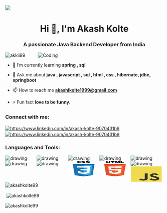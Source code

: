 <img src="https://thumbs.gfycat.com/BetterHandmadeGull-size_restricted.gif">
<h1 align="center">Hi 👋, I'm Akash Kolte</h1>
<h3 align="center">A passionate Java Backend Developer from India</h3>
<img align="right" alt="Coding" width="400" src ="https://cdn.dribbble.com/users/1162077/screenshots/3848914/programmer.gif">
<p align="left"> <img src="https://komarev.com/ghpvc/?username=akkii99&label=Profile%20views&color=0e75b6&style=flat" alt="akkii99" /> </p>

- 🌱 I’m currently learning **spring , sql**

- 💬 Ask me about **java , javascript , sql , html , css , hibernate, jdbc, springboot**

- 📫 How to reach me **akashlkolte1999@gmail.com**

- ⚡ Fun fact **love to be funny.**

<h3 align="left">Connect with me:</h3>
<p align="left">
  
<a href="https://www.linkedin.com/in/akash-kolte-9070431b9/" target= "blank" ><img align="center" src="https://raw.githubusercontent.com/rahuldkjain/github-profile-readme-generator/master/src/images/icons/Social/linked-in-alt.svg" alt="https://www.linkedin.com/in/akash-kolte-9070431b9" height="30" width="40" /></a>
<a href="https://akashkolteportfolio.netlify.app" target= "blank" ><img align="center" src="https://imgs.search.brave.com/eP1m0hEQ4f0r_3UqUOy5CymcLy1_EvDUO27awbHyNOs/rs:fit:1200:552:1/g:ce/aHR0cHM6Ly9kdHdl/Ym1hc3Rlci5jb20u/YnIvd3AtY29udGVu/dC91cGxvYWRzLzIw/MTkvMDQvcG9ydGZv/bGlvLWxvZ28tcG5n/LTMucG5n" alt="https://www.linkedin.com/in/akash-kolte-9070431b9" height="30" width="60" /></a>
</p>

<h3 align="left">Languages and Tools:</h3>


<img align="left" src="https://1000logos.net/wp-content/uploads/2020/09/Java-Logo.png" alt="drawing" width="100"/>
<img align="left"  src="https://download.logo.wine/logo/Spring_Framework/Spring_Framework-Logo.wine.png" alt="drawing" width="100"/>
<img src="https://download.logo.wine/logo/MySQL/MySQL-Logo.wine.png" alt="drawing" width="100"/>


<img align = "left" src="https://www.dariawan.com/media/images/tech-spring-boot.width-1024.png" alt="drawing" width="100"/>
<img align="left"  src="https://upload.wikimedia.org/wikipedia/commons/2/22/Hibernate_logo_a.png" alt="drawing" width="100"/>
<img  align="left" src="https://miro.medium.com/max/818/1*zc-LgogGtr7fFHF9e1M8wA.png" alt="drawing" width="100"/>

<img src="https://maven.apache.org/images/maven-logo-white-on-black.purevec.svg" alt="drawing" width="100"/>
<img align="left" src="https://zooz.github.io/predator/images/restapi.png" alt="drawing" width="100"/>
<img align="left" src="https://raw.githubusercontent.com/devicons/devicon/master/icons/css3/css3-original-wordmark.svg" alt="drawing" height="50px" width="100"/>
<img  align="left" src="https://raw.githubusercontent.com/devicons/devicon/master/icons/html5/html5-original-wordmark.svg" alt="drawing" height="50px"  width="100"/>
<img  align="left" src="https://raw.githubusercontent.com/devicons/devicon/master/icons/javascript/javascript-original.svg" alt="drawing" height="50px"  width="100"/>



<p> <img align="center" src="https://github-readme-stats.vercel.app/api/top-langs?username=akashkolte99&show_icons=true&locale=en&layout=compact" alt="akashkolte99" /></p>

<p>&nbsp;<img align="center" src="https://github-readme-stats.vercel.app/api?username=akashkolte99&show_icons=true&locale=en" alt="akashkolte99" /></p>

<p><img align="center" src="https://github-readme-streak-stats.herokuapp.com/?user=akashkolte99&" alt="akashkolte99" /></p>

